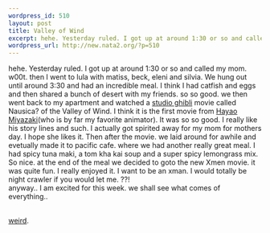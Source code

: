 ```yaml
--- 
wordpress_id: 510
layout: post
title: Valley of Wind
excerpt: hehe. Yesterday ruled. I got up at around 1:30 or so and called my mom. w00t. then I went to lula with matiss, beck, eleni and silvia. We hung out until around 3:30 and had an incredible meal. I think I had catfish and eggs and then shared a bunch of desert with my friends. so so good. we then went back to my apartment and watched a studio ghibli movie c...
wordpress_url: http://new.nata2.org/?p=510
---
```

hehe. Yesterday ruled. I got up at around 1:30 or so and called my mom. w00t. then I went to lula with matiss, beck, eleni and silvia. We hung out until around 3:30 and had an incredible meal. I think I had catfish and eggs and then shared a bunch of desert with my friends. so so good. we then went back to my apartment and watched a <a href="http://www.ntv.co.jp/ghibli/">studio ghibli</a> movie called Nausica? of the Valley of Wind. I think it is the first movie from <a href="http://www.nausicaa.net/miyazaki/">Hayao Miyazaki</a>(who is by far my favorite animator). It was so so good. I really like his story lines and such. I actually got spirited away for my mom for mothers day. I hope she likes it. Then after the movie. we laid around for awhile and evetually made it to pacific cafe. where we had another really great meal. I had spicy tuna maki, a tom kha kai soup and a super spicy lemongrass mix. So nice. at the end of the meal we decided to goto the new Xmen movie. it was quite fun. I really enjoyed it. I want to be an xman. I would totally be night crawler if you would let me. ??!
<br/>anyway.. I am excited for this week. we shall see what comes of everything.. 

<br/><a href="http://www.bostonphoenix.com/boston/news_features/top/features/documents/02877253.htm">weird</a>.
